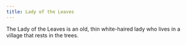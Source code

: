 ```yaml
---
title: Lady of the Leaves
---
```


The Lady of the Leaves is an old, thin white-haired lady who lives in a village that rests in the trees. 


